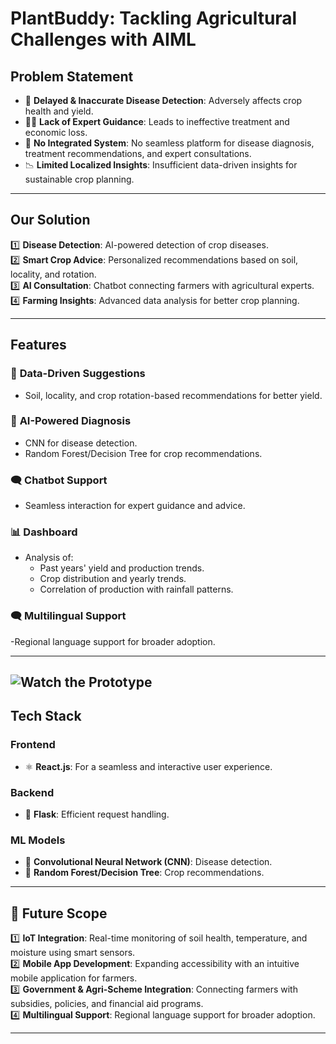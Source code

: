 # PlantBuddy: Tackling Agricultural Challenges with AIML  

## **Problem Statement**  
- 🌾 **Delayed & Inaccurate Disease Detection**: Adversely affects crop health and yield.  
- 🤷‍♂️ **Lack of Expert Guidance**: Leads to ineffective treatment and economic loss.  
- 🔗 **No Integrated System**: No seamless platform for disease diagnosis, treatment recommendations, and expert consultations.  
- 📉 **Limited Localized Insights**: Insufficient data-driven insights for sustainable crop planning.  

---

## **Our Solution**  
1️⃣ **Disease Detection**: AI-powered detection of crop diseases.  
2️⃣ **Smart Crop Advice**: Personalized recommendations based on soil, locality, and rotation.  
3️⃣ **AI Consultation**: Chatbot connecting farmers with agricultural experts.  
4️⃣ **Farming Insights**: Advanced data analysis for better crop planning.  

---

## **Features**  
### 🌟 **Data-Driven Suggestions**  
- Soil, locality, and crop rotation-based recommendations for better yield.  
### 🤖 **AI-Powered Diagnosis**  
- CNN for disease detection.  
- Random Forest/Decision Tree for crop recommendations.  
### 🗨️ **Chatbot Support**  
- Seamless interaction for expert guidance and advice.  
### 📊 **Dashboard**  
- Analysis of:  
  - Past years' yield and production trends.  
  - Crop distribution and yearly trends.  
  - Correlation of production with rainfall patterns.
### 🗨️ **Multilingual Support**
-Regional language support for broader adoption.

---
![Watch the Prototype]()
---

## **Tech Stack**  

### **Frontend**  
- ⚛️ **React.js**: For a seamless and interactive user experience.  

### **Backend**  
- 🐍 **Flask**: Efficient request handling.  

### **ML Models**  
- 🧠 **Convolutional Neural Network (CNN)**: Disease detection.  
- 🌳 **Random Forest/Decision Tree**: Crop recommendations.  

---

## **📌 Future Scope**  
1️⃣ **IoT Integration**: Real-time monitoring of soil health, temperature, and moisture using smart sensors.  
2️⃣ **Mobile App Development**: Expanding accessibility with an intuitive mobile application for farmers.  
3️⃣ **Government & Agri-Scheme Integration**: Connecting farmers with subsidies, policies, and financial aid programs.  
4️⃣ **Multilingual Support**: Regional language support for broader adoption.  

---
